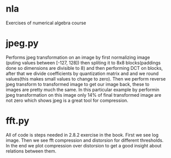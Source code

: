 # nla
Exercises of numerical algebra course

# jpeg.py
Performs jpeg transformation on an image by first normalizing image (puting values between [-127, 128]) then spliting it to 8x8 blocks(paddings done so dimensions are divisible to 8) and then performing DCT on blocks, after that we divide coefficients by quantization matrix and and we round values(this makes small values to change to zero).
Then we perform reverse jpeg transform to transformed image to get our image back, these to images are pretty much the same.
In this particular example by performin jpeg transformation on this image only 14% of final transformed image are not zero which shows jpeg is a great tool for compression.

# fft.py
All of code is steps needed in 2.8.2 exercise in the book.
First we see log image.
Then we see fft compression and distorsion for different thresholds.
In the end we plot compression over distorsion to get a good insight about relations between them.
